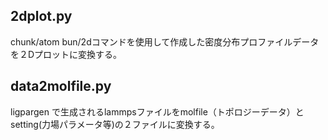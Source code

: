 ## 2dplot.py ##
chunk/atom bun/2dコマンドを使用して作成した密度分布プロファイルデータを２Dプロットに変換する。

## data2molfile.py ##
ligpargen で生成されるlammpsファイルをmolfile（トポロジーデータ）とsetting(力場パラメータ等)の２ファイルに変換する。
